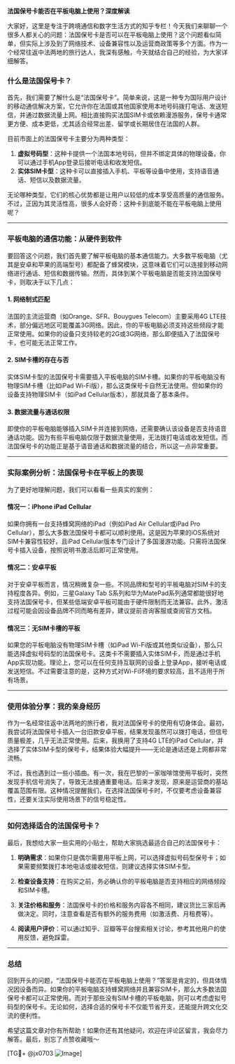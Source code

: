 **法国保号卡能否在平板电脑上使用？深度解读**

大家好，这里是专注于跨境通信和数字生活方式的知乎专栏！今天我们来聊聊一个很多人都关心的问题：法国保号卡是否可以在平板电脑上使用？这个问题看似简单，但实际上涉及到了网络技术、设备兼容性以及运营商政策等多个方面。作为一个经常往返中法两地的旅行达人，我深有感触，今天就结合自己的经验，为大家详细解答。

### 什么是法国保号卡？

首先，我们需要了解什么是“法国保号卡”。简单来说，这是一种专为国际用户设计的移动通信解决方案，它允许你在法国或其他国家使用本地号码拨打电话、发送短信，并通过数据流量上网。相比直接购买法国SIM卡或依赖漫游服务，保号卡通常更方便、成本更低，尤其适合经常出差、留学或长期居住在法国的人群。

目前市面上的法国保号卡主要分为两种类型：
1. **虚拟号码型**：这种卡提供一个法国本地号码，但并不绑定具体的物理设备。你可以通过手机App登录后接听电话和收发短信。
2. **实体SIM卡型**：这种卡可以直接插入手机、平板等设备中使用，支持语音通话、短信以及数据流量。

无论哪种类型，它们的核心优势都是让用户以较低的成本享受高质量的通信服务。不过，正因为其灵活性高，很多人会好奇：这种卡到底能不能在平板电脑上使用呢？

---

### 平板电脑的通信功能：从硬件到软件

要回答这个问题，我们首先要了解平板电脑的基本通信能力。大多数平板电脑（尤其是安卓和苹果的高端型号）都配备了蜂窝模块，这意味着它们可以连接到移动网络进行通话、短信和数据传输。然而，具体到某个平板电脑是否能支持法国保号卡，则取决于以下几点：

#### 1. 网络制式匹配
法国的主流运营商（如Orange、SFR、Bouygues Telecom）主要采用4G LTE技术，部分偏远地区可能覆盖3G网络。因此，你的平板电脑必须支持这些频段才能正常使用。如果你的设备只支持较老的2G或3G网络，那么即便插入了法国保号卡，也可能无法正常工作。

#### 2. SIM卡槽的存在与否
实体SIM卡型的法国保号卡需要插入平板电脑的SIM卡槽。如果你的平板电脑没有物理SIM卡槽（比如iPad Wi-Fi版），那么这类保号卡自然无法使用。但如果你的设备支持物理SIM卡（如iPad Cellular版本），那就具备了基本条件。

#### 3. 数据流量与通话权限
即使你的平板电脑能够插入SIM卡并连接到网络，还需要确认该设备是否支持语音通话功能。因为有些平板电脑仅限于数据流量使用，无法拨打电话或收发短信。而法国保号卡的功能正是基于语音通话和数据流量的结合，所以这一点非常重要。

---

### 实际案例分析：法国保号卡在平板上的表现

为了更好地理解问题，我们可以看看一些真实的案例：

#### 情况一：iPhone iPad Cellular
如果你拥有一台支持蜂窝网络的iPad（例如iPad Air Cellular或iPad Pro Cellular），那么大多数法国保号卡都可以顺利使用。这是因为苹果的iOS系统对SIM卡兼容性较好，且iPad Cellular版本专门设计了多国漫游功能。只需将法国保号卡插入设备，按照说明书激活后即可正常使用。

#### 情况二：安卓平板
对于安卓平板而言，情况稍微复杂一些。不同品牌和型号的平板电脑对SIM卡的支持程度各异。例如，三星Galaxy Tab S系列和华为MatePad系列通常都能很好地支持法国保号卡，但某些低端安卓平板可能由于硬件限制而无法兼容。此外，激活过程可能会因设备品牌不同而略有差异，建议提前咨询客服或查阅官方文档。

#### 情况三：无SIM卡槽的平板
如果您的平板电脑没有物理SIM卡槽（如iPad Wi-Fi版或其他类似设备），那么只能选择虚拟号码型的法国保号卡。这类卡不需要插入实体SIM卡，而是通过手机App实现功能。理论上，您可以在任何支持互联网的设备上登录App，接听电话或发送短信。不过需要注意的是，这种方式对Wi-Fi环境的要求较高，且不适用于所有场景。

---

### 使用体验分享：我的亲身经历

作为一名经常往返中法两地的旅行者，我对法国保号卡的使用有切身体会。最初，我尝试将法国保号卡插入一台旧款安卓平板，结果发现虽然可以拨打电话，但信号质量极差，几乎无法正常使用。后来，我换用了支持4G LTE的iPad Cellular，并选择了实体SIM卡型的保号卡，结果体验大幅提升——无论是通话还是上网都非常流畅。

不过，我也遇到过一些小插曲。有一次，我在巴黎的一家咖啡馆使用平板时，突然发现手机信号消失了，导致无法接通重要电话。后来才发现，原来是运营商的基站覆盖范围有限。这种情况提醒我们，在选择法国保号卡时，不仅要考虑设备兼容性，还要关注实际使用场景下的信号稳定性。

---

### 如何选择适合的法国保号卡？

最后，我想给大家一些实用的小贴士，帮助大家挑选最适合自己的法国保号卡：

1. **明确需求**：如果你只是偶尔需要用平板上网，可以选择虚拟号码型保号卡；如果需要频繁拨打本地电话或接收短信，则建议选择实体SIM卡型。
   
2. **检查设备支持**：在购买之前，务必确认你的平板电脑是否支持相应的网络频段和SIM卡槽。

3. **关注价格和服务**：法国保号卡的价格和服务内容各不相同，建议货比三家后再做决定。同时，注意查看是否有额外的服务费用（如激活费、月租费等）。

4. **阅读用户评价**：可以通过知乎、豆瓣等平台搜索相关讨论，参考其他用户的使用反馈，避免踩雷。

---

### 总结

回到开头的问题，“法国保号卡能否在平板电脑上使用？”答案是肯定的，但具体情况因设备而异。如果你的平板电脑支持蜂窝网络并且兼容SIM卡，那么大多数法国保号卡都可以正常使用。而对于那些没有SIM卡槽的平板电脑，则可以考虑虚拟号码型的保号卡。无论如何，选择合适的保号卡不仅能节省开支，还能提升跨文化交流的便利性。

希望这篇文章对你有所帮助！如果你还有其他疑问，欢迎在评论区留言，我会尽力解答。最后，别忘了点赞收藏哦～

[TG💪+ @jx0703 ![Image](https://github.com/user-attachments/assets/dbca1d08-cadb-493c-b0ec-ad6f7a83f270)]